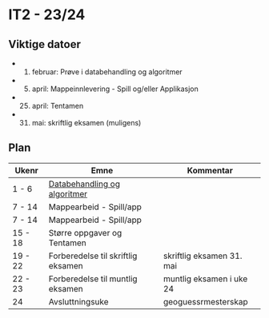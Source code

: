 # IT2 - 23/24

## Viktige datoer

- 1. februar: Prøve i databehandling og algoritmer
- 5. april: Mappeinnlevering - Spill og/eller Applikasjon
- 25. april: Tentamen
- 31. mai: skriftlig eksamen (muligens)

## Plan

| Ukenr   | Emne                               | Kommentar                 |
| ------- | ---------------------------------- | ------------------------- |
| 1 - 6   | [Databehandling og algoritmer](./databehandling%20og%20algoritmer/DA.md)       |                           |
| 7 - 14  | Mappearbeid - Spill/app            |                           |
| 7 - 14  | Mappearbeid - Spill/app            |                           |
| 15 - 18 | Større oppgaver og Tentamen        |                           |
| 19 - 22 | Forberedelse til skriftlig eksamen | skriftlig eksamen 31. mai |
| 22 - 23 | Forberedelse til muntlig eksamen   | muntlig eksamen i uke 24  |
| 24      | Avsluttningsuke                    | geoguessrmesterskap       |
